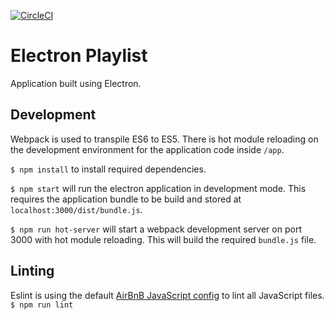 [![CircleCI](https://circleci.com/gh/ajcumine/electron-playlist/tree/master.svg?style=svg)](https://circleci.com/gh/ajcumine/electron-playlist/tree/master)

# Electron Playlist

Application built using Electron.

## Development

Webpack is used to transpile ES6 to ES5. There is hot module reloading on the development environment for the application code inside `/app`.

`$ npm install` to install required dependencies.

`$ npm start` will run the electron application in development mode. This requires the application bundle to be build and stored at `localhost:3000/dist/bundle.js`.

`$ npm run hot-server` will start a webpack development server on port 3000 with hot module reloading. This will build the required `bundle.js` file.

## Linting

Eslint is using the default [AirBnB JavaScript config](https://github.com/airbnb/javascript) to lint all JavaScript files.
`$ npm run lint`
